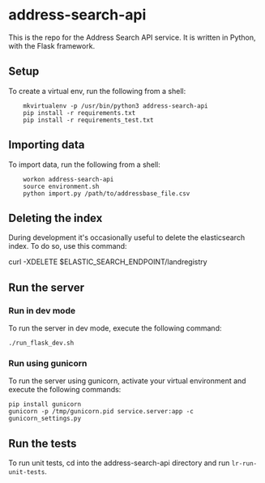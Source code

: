 # address-search-api

This is the repo for the Address Search API service. It is written in Python, with the Flask framework.

## Setup

To create a virtual env, run the following from a shell:

```
    mkvirtualenv -p /usr/bin/python3 address-search-api
    pip install -r requirements.txt
    pip install -r requirements_test.txt
```

## Importing data

To import data, run the following from a shell:

```
    workon address-search-api
    source environment.sh
    python import.py /path/to/addressbase_file.csv
```

## Deleting the index

During development it's occasionally useful to delete the elasticsearch index. To do so, use this command:

curl -XDELETE $ELASTIC_SEARCH_ENDPOINT/landregistry

## Run the server

### Run in dev mode

To run the server in dev mode, execute the following command:

    ./run_flask_dev.sh

### Run using gunicorn

To run the server using gunicorn, activate your virtual environment and execute the following commands:

    pip install gunicorn
    gunicorn -p /tmp/gunicorn.pid service.server:app -c gunicorn_settings.py

## Run the tests

To run unit tests, cd into the address-search-api directory and run `lr-run-unit-tests`.
